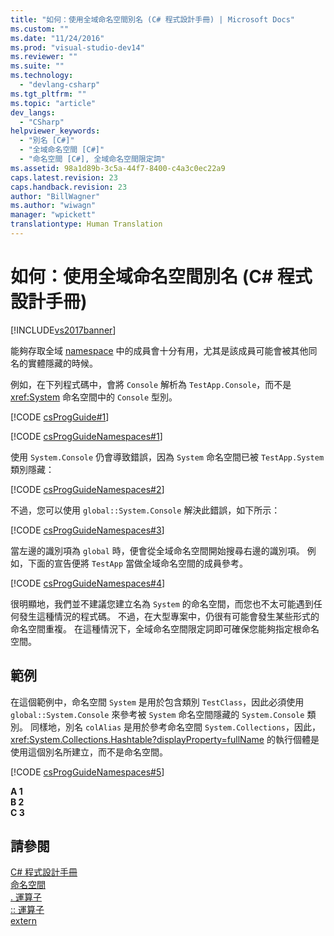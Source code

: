 ```yaml
---
title: "如何：使用全域命名空間別名 (C# 程式設計手冊) | Microsoft Docs"
ms.custom: ""
ms.date: "11/24/2016"
ms.prod: "visual-studio-dev14"
ms.reviewer: ""
ms.suite: ""
ms.technology: 
  - "devlang-csharp"
ms.tgt_pltfrm: ""
ms.topic: "article"
dev_langs: 
  - "CSharp"
helpviewer_keywords: 
  - "別名 [C#]"
  - "全域命名空間 [C#]"
  - "命名空間 [C#], 全域命名空間限定詞"
ms.assetid: 98a1d89b-3c5a-44f7-8400-c4a3c0ec22a9
caps.latest.revision: 23
caps.handback.revision: 23
author: "BillWagner"
ms.author: "wiwagn"
manager: "wpickett"
translationtype: Human Translation
---
```

# 如何：使用全域命名空間別名 (C# 程式設計手冊)
[!INCLUDE[vs2017banner](../../../csharp/includes/vs2017banner.md)]

能夠存取全域 [namespace](../../../csharp/language-reference/keywords/namespace.md) 中的成員會十分有用，尤其是該成員可能會被其他同名的實體隱藏的時候。  
  
 例如，在下列程式碼中，會將 `Console` 解析為 `TestApp.Console`，而不是 <xref:System> 命名空間中的 `Console` 型別。  
  
 [!CODE [csProgGuide#1](../CodeSnippet/VS_Snippets_VBCSharp/csProgGuide#1)]  
  
 [!CODE [csProgGuideNamespaces#1](../CodeSnippet/VS_Snippets_VBCSharp/csProgGuideNamespaces#1)]  
  
 使用 `System.Console` 仍會導致錯誤，因為 `System` 命名空間已被 `TestApp.System` 類別隱藏：  
  
 [!CODE [csProgGuideNamespaces#2](../CodeSnippet/VS_Snippets_VBCSharp/csProgGuideNamespaces#2)]  
  
 不過，您可以使用 `global::System.Console` 解決此錯誤，如下所示：  
  
 [!CODE [csProgGuideNamespaces#3](../CodeSnippet/VS_Snippets_VBCSharp/csProgGuideNamespaces#3)]  
  
 當左邊的識別項為 `global` 時，便會從全域命名空間開始搜尋右邊的識別項。  例如，下面的宣告便將 `TestApp` 當做全域命名空間的成員參考。  
  
 [!CODE [csProgGuideNamespaces#4](../CodeSnippet/VS_Snippets_VBCSharp/csProgGuideNamespaces#4)]  
  
 很明顯地，我們並不建議您建立名為 `System` 的命名空間，而您也不太可能遇到任何發生這種情況的程式碼。  不過，在大型專案中，仍很有可能會發生某些形式的命名空間重複。  在這種情況下，全域命名空間限定詞即可確保您能夠指定根命名空間。  
  
## 範例  
 在這個範例中，命名空間 `System` 是用於包含類別 `TestClass`，因此必須使用 `global::System.Console` 來參考被 `System` 命名空間隱藏的 `System.Console` 類別。  同樣地，別名 `colAlias` 是用於參考命名空間 `System.Collections`，因此，<xref:System.Collections.Hashtable?displayProperty=fullName> 的執行個體是使用這個別名所建立，而不是命名空間。  
  
 [!CODE [csProgGuideNamespaces#5](../CodeSnippet/VS_Snippets_VBCSharp/csProgGuideNamespaces#5)]  
  
  **A 1**  
**B 2**  
**C 3**   
## 請參閱  
 [C\# 程式設計手冊](../../../csharp/programming-guide/index.md)   
 [命名空間](../../../csharp/programming-guide/namespaces/index.md)   
 [. 運算子](../../../csharp/language-reference/operators/member-access-operator.md)   
 [:: 運算子](../../../csharp/language-reference/operators/namespace-alias-qualifer.md)   
 [extern](../../../csharp/language-reference/keywords/extern.md)